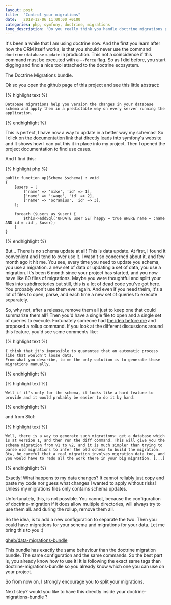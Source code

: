 ```yaml
---
layout: post
title:  "Control your migrations"
date:   2018-12-06 11:00:00 +0100
categories: php, symfony, doctrine, migrations
long_description: "Do you really think you handle doctrine migrations properly?"
---
```


It's been a while that I am using doctrine now.
And the first you learn after how the ORM itself works, is that you should never use the command `doctrine:database:update` in production.
This not a coincidence if this command must be executed with a `--force` flag.
So as I did before, you start digging and find a nice tool attached to the doctrine ecosystem.

The Doctrine Migrations bundle.

Ok so you open the github page of this project and see this little abstract:

{% highlight text %}
```
Database migrations help you version the changes in your database schema and apply them in a predictable way on every server running the application.
```
{% endhighlight %}

This is perfect, I have now a way to update in a better way my schemas!
So I click on the documentation link that directly leads into symfony's website and It shows how I can put this it in place into my project.
Then I opened the project documentation to find use cases.

And I find this:

{% highlight php %}
```
public function up(Schema $schema) : void
{
    $users = [
        ['name' => 'mike', 'id' => 1],
        ['name' => 'jwage', 'id' => 2],
        ['name' => 'ocramius', 'id' => 3],
    ];

    foreach ($users as $user) {
        $this->addSql('UPDATE user SET happy = true WHERE name = :name AND id = :id', $user);
    }
}
```
{% endhighlight %}

But... There is no schema update at all!
This is data update. At first, I found it convenient and I tend to over use it. I wasn't so concerned about it, and few month ago it hit me.
You see, every time you need to update you schema, you use a migration. a new set of data or updating a set of data, you use a migration.
It's been 6 month since your project has started, and you now have like 80 files of migrations.
Maybe you were thoughtful and splitt your files into subdirectories but still, this is a lot of dead code you've got here. You probably won't use them ever again.
And even if you need thelm, it's a lot of files to open, parse, and each time a new set of queries to execute separately.

So, why not, after a release, remove them all just to keep one that could summarize them all?
Then you'd have a single file to open and a single set of queries to execute.
Fortunately someone had [the idea before me](https://github.com/doctrine/migrations/issues/662) and proposed a rollup command.
If you look at the different discussions around this feature, you'd see some comments like:

{% highlight text %}
```
I think that it's impossible to guarantee that an automatic process like that wouldn't loose data.
From what you describe, to me the only solution is to generate those migrations manually.
```
{% endhighlight %}

{% highlight text %}
```
Well if it's only for the schema, it looks like a hard feature to provide and it would probably be easier to do it by hand.
```
{% endhighlight %}

and from Stof:

{% highlight text %}
```
Well, there is a way to generate such migrations: get a database which is at version 1, and then run the diff command. This will give you the schema migration from v1 to v2, and it is much simpler than trying to parse old migrations to infer the old schema to build the migration.
Btw, be careful that a real migration involves migration data too, and you would have to redo all the work there in your big migration. [...]
```
{% endhighlight %}

Exactly! What happens to my data changes? It cannot reliably just copy and paste my code nor guess what changes I wanted to apply without risks!
Unless my migrations files only contains schema updates.

Unfortunately, this, is not possible.
You cannot, because the configuration of doctrine-migration if it does allow multiple directories, will always try to use them all.
and during the rollup, remove them all.

So the idea, is to add a new configuration to separate the two.
Then you could have migrations for your schema and migrations for your data.
Let me bring this to you :)

[gheb/data-migrations-bundle](https://github.com/GregoireHebert/data-migrations-bundle)

This bundle has exactly the same behaviour than the doctrine migration bundle.
The same configuration and the same commands. So the best part is, you already know how to use it!
It is following the exact same tags than doctrine-migrations-bundle so you already know which one you can use on your project.

So from now on, I strongly encourage you to split your migrations.

Next step?
would you like to have this directly inside your doctrine-migrations-bundle ?
